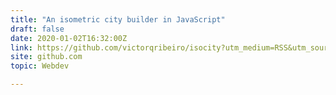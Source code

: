 ```yaml
---
title: "An isometric city builder in JavaScript"
draft: false
date: 2020-01-02T16:32:00Z
link: https://github.com/victorqribeiro/isocity?utm_medium=RSS&utm_source=hune
site: github.com
topic: Webdev  

---
```

